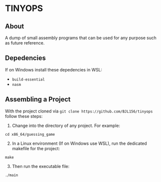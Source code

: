 # TINYOPS

## About
A dump of small assembly programs that can be used for any purpose such as future reference.

## Depedencies
If on Windows install these depedencies in WSL:
- `build-essential`
- `nasm`

## Assembling a Project
With the project cloned via `git clone https://github.com/BJL156/tinyops` follow these steps:
1. Change into the directory of any project. For example:
```
cd x86_64/guessing_game
```
2. In a Linux environment (If on Windows use WSL), run the dedicated makefile for the project:
```
make
```
3. Then run the executable file:
```
./main
```
